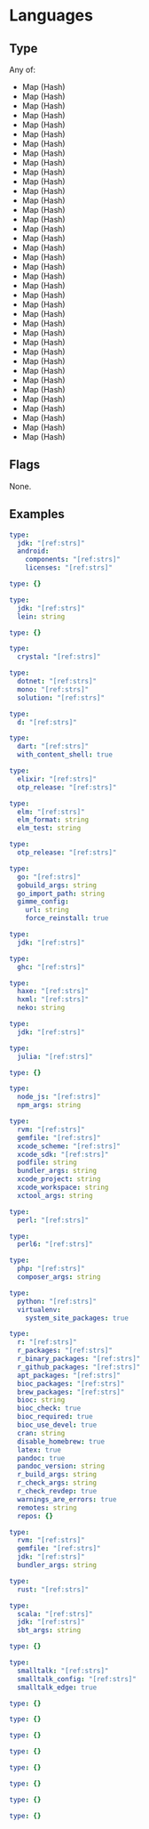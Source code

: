 # Languages



## Type

Any of:

* Map (Hash)
* Map (Hash)
* Map (Hash)
* Map (Hash)
* Map (Hash)
* Map (Hash)
* Map (Hash)
* Map (Hash)
* Map (Hash)
* Map (Hash)
* Map (Hash)
* Map (Hash)
* Map (Hash)
* Map (Hash)
* Map (Hash)
* Map (Hash)
* Map (Hash)
* Map (Hash)
* Map (Hash)
* Map (Hash)
* Map (Hash)
* Map (Hash)
* Map (Hash)
* Map (Hash)
* Map (Hash)
* Map (Hash)
* Map (Hash)
* Map (Hash)
* Map (Hash)
* Map (Hash)
* Map (Hash)
* Map (Hash)
* Map (Hash)
* Map (Hash)
* Map (Hash)
* Map (Hash)
* Map (Hash)
* Map (Hash)

## Flags

None.


## Examples

```yaml
type:
  jdk: "[ref:strs]"
  android:
    components: "[ref:strs]"
    licenses: "[ref:strs]"
```

```yaml
type: {}

```

```yaml
type:
  jdk: "[ref:strs]"
  lein: string
```

```yaml
type: {}

```

```yaml
type:
  crystal: "[ref:strs]"
```

```yaml
type:
  dotnet: "[ref:strs]"
  mono: "[ref:strs]"
  solution: "[ref:strs]"
```

```yaml
type:
  d: "[ref:strs]"
```

```yaml
type:
  dart: "[ref:strs]"
  with_content_shell: true
```

```yaml
type:
  elixir: "[ref:strs]"
  otp_release: "[ref:strs]"
```

```yaml
type:
  elm: "[ref:strs]"
  elm_format: string
  elm_test: string
```

```yaml
type:
  otp_release: "[ref:strs]"
```

```yaml
type:
  go: "[ref:strs]"
  gobuild_args: string
  go_import_path: string
  gimme_config:
    url: string
    force_reinstall: true
```

```yaml
type:
  jdk: "[ref:strs]"
```

```yaml
type:
  ghc: "[ref:strs]"
```

```yaml
type:
  haxe: "[ref:strs]"
  hxml: "[ref:strs]"
  neko: string
```

```yaml
type:
  jdk: "[ref:strs]"
```

```yaml
type:
  julia: "[ref:strs]"
```

```yaml
type: {}

```

```yaml
type:
  node_js: "[ref:strs]"
  npm_args: string
```

```yaml
type:
  rvm: "[ref:strs]"
  gemfile: "[ref:strs]"
  xcode_scheme: "[ref:strs]"
  xcode_sdk: "[ref:strs]"
  podfile: string
  bundler_args: string
  xcode_project: string
  xcode_workspace: string
  xctool_args: string
```

```yaml
type:
  perl: "[ref:strs]"
```

```yaml
type:
  perl6: "[ref:strs]"
```

```yaml
type:
  php: "[ref:strs]"
  composer_args: string
```

```yaml
type:
  python: "[ref:strs]"
  virtualenv:
    system_site_packages: true
```

```yaml
type:
  r: "[ref:strs]"
  r_packages: "[ref:strs]"
  r_binary_packages: "[ref:strs]"
  r_github_packages: "[ref:strs]"
  apt_packages: "[ref:strs]"
  bioc_packages: "[ref:strs]"
  brew_packages: "[ref:strs]"
  bioc: string
  bioc_check: true
  bioc_required: true
  bioc_use_devel: true
  cran: string
  disable_homebrew: true
  latex: true
  pandoc: true
  pandoc_version: string
  r_build_args: string
  r_check_args: string
  r_check_revdep: true
  warnings_are_errors: true
  remotes: string
  repos: {}
```

```yaml
type:
  rvm: "[ref:strs]"
  gemfile: "[ref:strs]"
  jdk: "[ref:strs]"
  bundler_args: string
```

```yaml
type:
  rust: "[ref:strs]"
```

```yaml
type:
  scala: "[ref:strs]"
  jdk: "[ref:strs]"
  sbt_args: string
```

```yaml
type: {}

```

```yaml
type:
  smalltalk: "[ref:strs]"
  smalltalk_config: "[ref:strs]"
  smalltalk_edge: true
```

```yaml
type: {}

```

```yaml
type: {}

```

```yaml
type: {}

```

```yaml
type: {}

```

```yaml
type: {}

```

```yaml
type: {}

```

```yaml
type: {}

```

```yaml
type: {}

```
